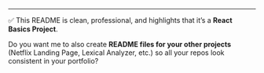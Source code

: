
---

✅ This README is clean, professional, and highlights that it’s a **React Basics Project**.  

Do you want me to also create **README files for your other projects** (Netflix Landing Page, Lexical Analyzer, etc.) so all your repos look consistent in your portfolio?
